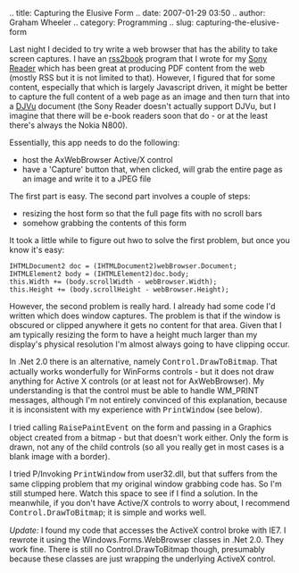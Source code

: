 .. title: Capturing the Elusive Form
.. date: 2007-01-29 03:50
.. author: Graham Wheeler
.. category: Programming
.. slug: capturing-the-elusive-form

Last night I decided to try write a web browser that has the ability to
take screen captures. I have an
[rss2book](http://www.mobileread.com/forums/showthread.php?t=7946)
program that I wrote for my [Sony
Reader](http://www.sonystyle.com/is-bin/INTERSHOP.enfinity/eCS/Store/en/-/USD/SY_DisplayProductInformation-Start?ProductSKU=PRS500U2)
which has been great at producing PDF content from the web (mostly RSS
but it is not limited to that). However, I figured that for some
content, especially that which is largely Javascript driven, it might be
better to capture the full content of a web page as an image and then
turn that into a [DJVu](http://www.djvuzone.org/) document (the Sony
Reader doesn't actually support DJVu, but I imagine that there will be
e-book readers soon that do - or at the least there's always the Nokia
N800).

Essentially, this app needs to do the following:

-   host the AxWebBrowser Active/X control
-   have a 'Capture' button that, when clicked, will grab the entire
    page as an image and write it to a JPEG file

The first part is easy. The second part involves a couple of steps:

-   resizing the host form so that the full page fits with no scroll
    bars
-   somehow grabbing the contents of this form

It took a little while to figure out hwo to solve the first problem, but
once you know it's easy:

    IHTMLDocument2 doc = (IHTMLDocument2)webBrowser.Document;
    IHTMLElement2 body = (IHTMLElement2)doc.body;
    this.Width += (body.scrollWidth - webBrowser.Width);
    this.Height += (body.scrollHeight - webBrowser.Height);

However, the second problem is really hard. I already had some code I'd
written which does window captures. The problem is that if the window is
obscured or clipped anywhere it gets no content for that area. Given
that I am typically resizing the form to have a height much larger than
my display's physical resolution I'm almost always going to have
clipping occur.

In .Net 2.0 there is an alternative, namely
<font face="Courier">Control.DrawToBitmap</font>. That actually works
wonderfully for WinForms controls - but it does not draw anything for
Active X controls (or at least not for AxWebBrowser). My understanding
is that the control must be able to handle WM\_PRINT messages, although
I'm not entirely convinced of this explanation, because it is
inconsistent with my experience with
<font face="Courier">PrintWindow</font> (see below).

I tried calling <font face="Courier">RaisePaintEvent</font> on the form
and passing in a Graphics object created from a bitmap - but that
doesn't work either. Only the form is drawn, not any of the child
controls (so all you really get in most cases is a blank image with a
border).

I tried P/Invoking <font face="Courier">PrintWindow</font> from
user32.dll, but that suffers from the same clipping problem that my
original window grabbing code has. So I'm still stumped here. Watch this
space to see if I find a solution. In the meanwhile, if you don't have
Active/X controls to worry about, I recommend
<font face="Courier">Control.DrawToBitmap</font>; it is simple and works
well.

*Update:* I found my code that accesses the ActiveX control broke with
IE7. I rewrote it using the Windows.Forms.WebBrowser classes in .Net
2.0. They work fine. There is still no Control.DrawToBitmap though,
presumably because these classes are just wrapping the underlying
ActiveX control.
